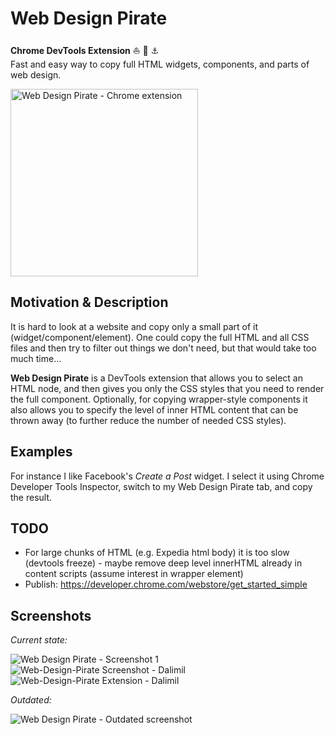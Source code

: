# Web Design Pirate

**Chrome DevTools Extension** :boat: :ghost: :anchor:  
Fast and easy way to copy full HTML widgets, components, and parts of web design.

<a href="https://github.com/Dalimil/Web-Design-Pirate">
  <img alt="Web Design Pirate - Chrome extension" src="https://github.com/Dalimil/Web-Design-Pirate/blob/master/images/icon450.png" width="300">
</a>

## Motivation & Description
It is hard to look at a website and copy only a small part of it (widget/component/element). One could copy the full HTML and all CSS files and then try to filter out things we don't need, but that would take too much time...

**Web Design Pirate** is a DevTools extension that allows you to select an HTML node, and then gives you only the CSS styles that you need to render the full component. Optionally, for copying wrapper-style components it also allows you to specify the level of inner HTML content that can be thrown away (to further reduce the number of needed CSS styles).

## Examples
For instance I like Facebook's *Create a Post* widget. I select it using Chrome Developer Tools Inspector, switch to my Web Design Pirate tab, and copy the result.

## TODO
- For large chunks of HTML (e.g. Expedia html body) it is too slow (devtools freeze) - maybe remove deep level innerHTML already in content scripts (assume interest in wrapper element)
- Publish: https://developer.chrome.com/webstore/get_started_simple

## Screenshots
*Current state:*

![Web Design Pirate - Screenshot 1](https://github.com/Dalimil/Web-Design-Pirate/blob/master/images/screenshot-1.png)
![Web-Design-Pirate Screenshot - Dalimil](https://github.com/Dalimil/Web-Design-Pirate/blob/master/images/screenshot-2.png)
![Web-Design-Pirate Extension - Dalimil](https://github.com/Dalimil/Web-Design-Pirate/blob/master/images/screenshot-3.png)

*Outdated:*

![Web Design Pirate - Outdated screenshot](https://github.com/Dalimil/Web-Design-Pirate/blob/master/images/screenshot-old.png)


